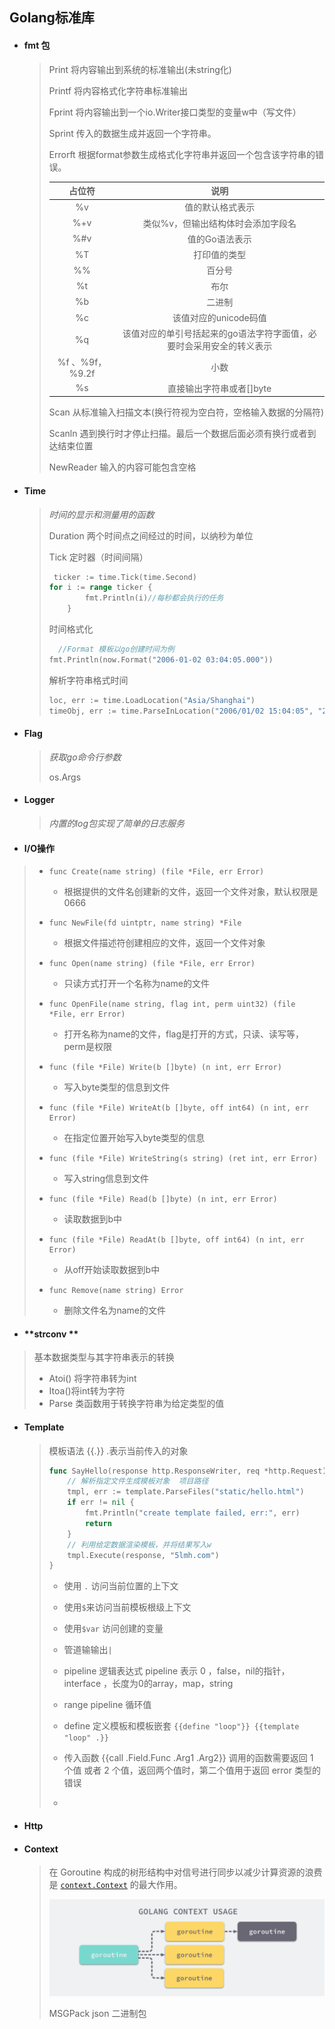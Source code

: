 ## **Golang标准库**

- #### fmt 包

  > Print  将内容输出到系统的标准输出(未string化)
  >
  > Printf  将内容格式化字符串标准输出
  >
  > Fprint 将内容输出到一个io.Writer接口类型的变量w中（写文件）
  >
  > Sprint 传入的数据生成并返回一个字符串。
  >
  > Errorft 根据format参数生成格式化字符串并返回一个包含该字符串的错误。
  >
  > |     占位符      |                             说明                             |
  > | :-------------: | :----------------------------------------------------------: |
  > |       %v        |                       值的默认格式表示                       |
  > |       %+v       |              类似%v，但输出结构体时会添加字段名              |
  > |       %#v       |                        值的Go语法表示                        |
  > |       %T        |                         打印值的类型                         |
  > |       %%        |                            百分号                            |
  > |       %t        |                             布尔                             |
  > |       %b        |                            二进制                            |
  > |       %c        |                    该值对应的unicode码值                     |
  > |       %q        | 该值对应的单引号括起来的go语法字符字面值，必要时会采用安全的转义表示 |
  > | %f 、%9f，%9.2f |                             小数                             |
  > |       %s        |                   直接输出字符串或者[]byte                   |
  >
  > Scan 从标准输入扫描文本(换行符视为空白符，空格输入数据的分隔符)
  >
  > Scanln 遇到换行时才停止扫描。最后一个数据后面必须有换行或者到达结束位置
  >
  > NewReader 输入的内容可能包含空格

- #### Time 

  > *时间的显示和测量用的函数*
  >
  >  
  >
  > Duration 两个时间点之间经过的时间，以纳秒为单位
  >
  >   
  >
  > Tick 定时器（时间间隔）
  >
  > ~~~go
  >  ticker := time.Tick(time.Second)
  > for i := range ticker {
  >         fmt.Println(i)//每秒都会执行的任务
  >     }
  > ~~~
  >
  > 时间格式化  
  >
  > ~~~go
  >   //Format 模板以go创建时间为例
  > fmt.Println(now.Format("2006-01-02 03:04:05.000"))
  > ~~~
  >
  > 解析字符串格式时间
  >
  > ~~~go
  > loc, err := time.LoadLocation("Asia/Shanghai")
  > timeObj, err := time.ParseInLocation("2006/01/02 15:04:05", "2019/08/04 14:15:20", loc)
  > ~~~

- #### Flag 

  > *获取go命令行参数*
  >
  >  
  >
  > os.Args 

- #### Logger

  > *内置的log包实现了简单的日志服务*

- #### I/O操作

> - ```
>   func Create(name string) (file *File, err Error)
>   ```
>
>   - 根据提供的文件名创建新的文件，返回一个文件对象，默认权限是0666
>
> - ```
>   func NewFile(fd uintptr, name string) *File
>   ```
>
>   - 根据文件描述符创建相应的文件，返回一个文件对象
>
> - ```
>   func Open(name string) (file *File, err Error)
>   ```
>
>   - 只读方式打开一个名称为name的文件
>
> - ```
>   func OpenFile(name string, flag int, perm uint32) (file *File, err Error)
>   ```
>
>   - 打开名称为name的文件，flag是打开的方式，只读、读写等，perm是权限
>
> - ```
>   func (file *File) Write(b []byte) (n int, err Error)
>   ```
>
>   - 写入byte类型的信息到文件
>
> - ```
>   func (file *File) WriteAt(b []byte, off int64) (n int, err Error)
>   ```
>
>   - 在指定位置开始写入byte类型的信息
>
> - ```
>   func (file *File) WriteString(s string) (ret int, err Error)
>   ```
>
>   - 写入string信息到文件
>
> - ```
>   func (file *File) Read(b []byte) (n int, err Error)
>   ```
>
>   - 读取数据到b中
>
> - ```
>   func (file *File) ReadAt(b []byte, off int64) (n int, err Error)
>   ```
>
>   - 从off开始读取数据到b中
>
> - ```
>   func Remove(name string) Error
>   ```
>
>   - 删除文件名为name的文件

- #### **strconv **

> 基本数据类型与其字符串表示的转换
>
> - Atoi() 将字符串转为int
> - Itoa()将int转为字符
> - Parse 类函数用于转换字符串为给定类型的值

- #### **Template**

  > 模板语法 {{.}}  .表示当前传入的对象
  >
  > ~~~go
  > func SayHello(response http.ResponseWriter, req *http.Request){
  > 	// 解析指定文件生成模板对象  项目路径
  > 	tmpl, err := template.ParseFiles("static/hello.html")
  > 	if err != nil {
  > 		fmt.Println("create template failed, err:", err)
  > 		return
  > 	}
  > 	// 利用给定数据渲染模板，并将结果写入w
  > 	tmpl.Execute(response, "5lmh.com")
  > }
  > ~~~
  >
  > - 使用 `.` 访问当前位置的上下文
  > - 使用`$`来访问当前模板根级上下文
  > - 使用`$var` 访问创建的变量
  >
  > - 管道输输出`|`
  > - pipeline  逻辑表达式  pipeline 表示 0 ，false，nil的指针，interface ，长度为0的array，map，string 
  > -  range pipeline 循环值 
  > - define 定义模板和模板嵌套 `{{define "loop"}} {{template "loop" .}}`
  > - 传入函数 {{call .Field.Func .Arg1 .Arg2}} 调用的函数需要返回 1 个值 或者 2 个值，返回两个值时，第二个值用于返回 error 类型的错误
  > - 
  
- #### Http

- #### **Context**

  > 在 Goroutine 构成的树形结构中对信号进行同步以减少计算资源的浪费是 [`context.Context`](https://draveness.me/golang/tree/context.Context) 的最大作用。
  >
  > ![image-20220501192355673](img\image-20220501192355673.png) 
  >
  > 
  >
  > MSGPack   json 二进制包
  >
  > 
  >
  
  
